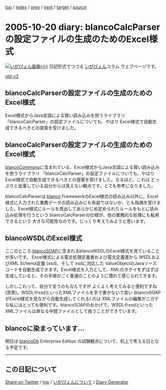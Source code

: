 [top](../index.html) 
 / [index](index.html) 
 / [prev](ig051018.html) 
 / [next](ig051023.html) 
 / [target](https://igapyon.github.io/diary/2005/ig051020.html) 
 / [source](https://github.com/igapyon/diary/blob/gh-pages/2005/ig051020.html.src.md) 

2005-10-20 diary: blancoCalcParserの設定ファイルの生成のためのExcel様式
=====================================================================================================
[![いがぴょん画像(小)](https://igapyon.github.io/diary/images/iga200306s.jpg "いがぴょん")](https://igapyon.github.io/diary/memo/memoigapyon.html) 日記形式でつづる [いがぴょん](https://igapyon.github.io/diary/memo/memoigapyon.html)コラム ウェブページです。

[old-v2](ig051020-orig.html)

## blancoCalcParserの設定ファイルの生成のためのExcel様式

Excel様式からJava言語による賢い読み込みを担うライブラリ 「blancoCalcParser」の設定ファイルについても、やはり Excel様式で自動生成できるべきとの提案を受けました。


## blancoCalcParserの設定ファイルの生成のためのExcel様式

[blancoCommons](http://www.igapyon.jp/blanco/blancocommons.html)に含まれている、Excel様式からJava言語による賢い読み込みを担うライブラリ 「blancoCalcParser」の設定ファイルについても、やはり
Excel様式で自動生成できるべきとの提案を受けました。なるほど、これは どっぷりと従事している自分からは見えない観点です。とても参考になりました。

blancoCalcParserは [blanco](http://www.igapyon.jp/blanco/blanco.ja.html) FrameworkのExcel様式の読み込み以外に、Excel様式に入力された業務データの読み込みにも有益ではないか、とも指摘を受けました。Excel様式にルールを見出してあらかじめ定められたルールをもとに読み込み処理を行うという blancoCalcParserの仕様が、他の業務的な処理にも転用できるという 大きな可能性なのです。じっくり考えてみようと思います。

## blancoWSDLのExcel様式

ここのところ [blancoSOAP](http://www.igapyon.jp/blanco/blancosoap.html)に含まれるblancoWSDLのExcel様式を見ていることが多いです。
Excel様式による電文処理定義書および電文定義書から WSDLおよびXML Schema定義 (xsd)、そして xsdに対応した ValueObjectのJavaソースコードを自動生成できます。Excel様式を入力として、XMLのタグイをずばずば生成していると、その手順がごく普通のことのように慣れて感じられてきます。

しかしこれって、自分で言うのもなんですが よくよく考えてみると便利ですね (苦笑)。WSDLやxsdといったXMLファイルを手で書かないで良い
(blancoSOAPがExcel様式を見ながら自動生成してくれる) のは XMLファイルの編集がニガテな私にはとっても便利です。blancoSOAPのおかげで、WSDLやxsdといったXMLファイルは単なる中間ファイルとして扱うことができています。

## blancoに染まっています…

明日は [blancoDb](http://www.igapyon.jp/blanco/blancodb.html) Enterprise Edition の試験観点について、机上で考える日となる予定です。


----------------------------------------------------------------------------------------------------

## この日記について

[Share on Twitter](https://twitter.com/intent/tweet?hashtags=igapyon%2Cdiary%2C%E3%81%84%E3%81%8C%E3%81%B4%E3%82%87%E3%82%93&text=blancoCalcParser%E3%81%AE%E8%A8%AD%E5%AE%9A%E3%83%95%E3%82%A1%E3%82%A4%E3%83%AB%E3%81%AE%E7%94%9F%E6%88%90%E3%81%AE%E3%81%9F%E3%82%81%E3%81%AEExcel%E6%A7%98%E5%BC%8F&url=https%3A%2F%2Figapyon.github.io%2Fdiary%2F2005%2Fig051020.html) / [top](../index.html) / [いがぴょんについて](https://igapyon.github.io/diary/memo/memoigapyon.html) / [Diary Generator](https://github.com/igapyon/igapyonv3)
